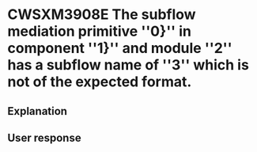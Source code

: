 # CWSXM3908E The subflow mediation primitive ''0}'' in component ''1}'' and module ''2'' has a subflow name of ''3'' which is not of the expected format.

## Explanation

## User response